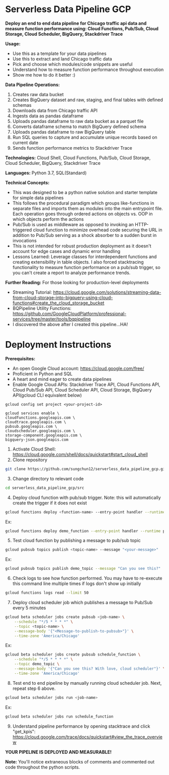 # Serverless Data Pipeline GCP

**Deploy an end to end data pipeline for Chicago traffic api data and measure function performance using: Cloud Functions, Pub/Sub, Cloud Storage, Cloud Scheduler, BigQuery, Stackdriver Trace**

**Usage:**

- Use this as a template for your data pipelines
- Use this to extract and land Chicago traffic data
- Pick and choose which modules/code snippets are useful
- Understand how to measure function performance throughout execution
- Show me how to do it better :)

**Data Pipeline Operations:**

1. Creates raw data bucket
2. Creates BigQuery dataset and raw, staging, and final tables with defined schemas
3. Downloads data from Chicago traffic API
4. Ingests data as pandas dataframe
5. Uploads pandas dataframe to raw data bucket as a parquet file
6. Converts dataframe schema to match BigQuery defined schema
7. Uploads pandas dataframe to raw BigQuery table
8. Run SQL queries to capture and accumulate unique records based on current date
9. Sends function performance metrics to Stackdriver Trace

**Technologies:** Cloud Shell, Cloud Functions, Pub/Sub, Cloud Storage, Cloud Scheduler, BigQuery, Stackdriver Trace

**Languages:** Python 3.7, SQL(Standard)

**Technical Concepts:**

- This was designed to be a python native solution and starter template for simple data pipelines
- This follows the procedural paradigm which groups like-functions in separate files and imports them as modules into the main entrypoint file. Each operation goes through ordered actions on objects vs. OOP in which objects perform the actions
- Pub/Sub is used as middleware as opposed to invoking an HTTP-triggered cloud function to minimize overhead code securing the URL in addition to Pub/Sub serving as a shock absorber to a sudden burst in invocations
- This is not intended for robust production deployment as it doesn't account for edge cases and dynamic error handling
- Lessons Learned: Leverage classes for interdependent functions and creating extensibility in table objects. I also forced stacktracing functionality to measure function performance on a pub/sub trigger, so you can't create a report to analyze performance trends.

**Further Reading:** For those looking for production-level deployments

- Streaming Tutorial: https://cloud.google.com/solutions/streaming-data-from-cloud-storage-into-bigquery-using-cloud-functions#create_the_cloud_storage_bucket
- BQPipeline Utility Functions: https://github.com/GoogleCloudPlatform/professional-services/tree/master/tools/bqpipeline
- I discovered the above after I created this pipeline...HA!

# Deployment Instructions

**Prerequisites:**

- An open Google Cloud account: https://cloud.google.com/free/
- Proficient in Python and SQL
- A heart and mind eager to create data pipelines
- Enable Google Cloud APIs: Stackdriver Trace API, Cloud Functions API, Cloud Pub/Sub API, Cloud Scheduler API, Cloud Storage, BigQuery API(gcloud CLI equivalent below)

```
gcloud config set project <your-project-id>

gcloud services enable \
cloudfunctions.googleapis.com \
cloudtrace.googleapis.com \
pubsub.googleapis.com \
cloudscheduler.googleapis.com \
storage-component.googleapis.com \
bigquery-json.googleapis.com
```

1. Activate Cloud Shell: https://cloud.google.com/shell/docs/quickstart#start_cloud_shell
2. Clone repository

```bash
git clone https://github.com/sungchun12/serverless_data_pipeline_gcp.git
```

3. Change directory to relevant code

```bash
cd serverless_data_pipeline_gcp/src
```

4. Deploy cloud function with pub/sub trigger. Note: this will automatically create the trigger if it does not exist

```bash
gcloud functions deploy <function-name> --entry-point handler --runtime python37 --trigger-topic <topic-name>
```

Ex:

```bash
gcloud functions deploy demo_function --entry-point handler --runtime python37 --trigger-topic demo_topic
```

5. Test cloud function by publishing a message to pub/sub topic

```bash
gcloud pubsub topics publish <topic-name> --message "<your-message>"
```

Ex:

```bash
gcloud pubsub topics publish demo_topic --message "Can you see this?"
```

6. Check logs to see how function performed. You may have to re-execute this command line multiple times if logs don't show up initially

```bash
gcloud functions logs read --limit 50
```

7. Deploy cloud scheduler job which publishes a message to Pub/Sub every 5 minutes

```bash
gcloud beta scheduler jobs create pubsub <job-name> \
    --schedule "*/5 * * * *" \
    --topic <topic-name> \
    --message-body '{"<Message-to-publish-to-pubsub>"}' \
    --time-zone 'America/Chicago'
```

Ex:

```bash
gcloud beta scheduler jobs create pubsub schedule_function \
    --schedule "*/5 * * * *" \
    --topic demo_topic \
    --message-body '{"Can you see this? With love, cloud scheduler"}' \
    --time-zone 'America/Chicago'
```

8. Test end to end pipeline by manually running cloud scheduler job. Next, repeat step 6 above.

```bash
gcloud beta scheduler jobs run <job-name>
```

Ex:

```bash
gcloud beta scheduler jobs run schedule_function
```

9. Understand pipeline performance by opening stacktrace and click "get_kpis": https://cloud.google.com/trace/docs/quickstart#view_the_trace_overview

**YOUR PIPELINE IS DEPLOYED AND MEASURABLE!**

**Note:** You'll notice extraneous blocks of comments and commented out code throughout the python scripts.

